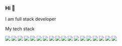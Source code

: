 ### Hi 👋 
I am full stack developer


My tech stack

<img src="https://img.shields.io/badge/HTML-000?style=for-the-badge&logo=Html5&logoColor=FFFF00"/> <img src="https://img.shields.io/badge/CSS-000?style=for-the-badge&logo=CSS3&logoColor=blue"/> <img src="https://img.shields.io/badge/javascript-000?style=for-the-badge&logo=javascript&logoColor=FFFF00"/> <img src="https://img.shields.io/badge/Java-000?style=for-the-badge&logo=java&logoColor=FFFF00"/> <img src="https://img.shields.io/badge/Java Spring-000?style=for-the-badge&logo=spring&logoColor=00FF7F"/> <img src="https://img.shields.io/badge/C++-000?style=for-the-badge&logo=&logoColor=blue"/> <img src="https://img.shields.io/badge/cisco Packet Tracer-000?style=for-the-badge&logo=cisco&logoColor=fff"/> <img src="https://img.shields.io/badge/Git-000?style=for-the-badge&logo=git&logoColor=red"/> <img src="https://img.shields.io/badge/GitHub-000?style=for-the-badge&logo=github&logoColor=fff"/> <img src="https://img.shields.io/badge/GitLab-000?style=for-the-badge&logo=gitlab&logoColor=FF4500"/> <img src="https://img.shields.io/badge/Figma-000?style=for-the-badge&logo=figma&logoColor=fff"/> <img src="https://img.shields.io/badge/Photoshop-000?style=for-the-badge&logo=adobephotoshop&logoColor=blue"/> <img src="https://img.shields.io/badge/illustrator-000?style=for-the-badge&logo=adobeillustrator&logoColor=8B4513"/> <img src="https://img.shields.io/badge/blender-000?style=for-the-badge&logo=blender&logoColor=8B4513"/> <img src="https://img.shields.io/badge/linux-000?style=for-the-badge&logo=linux&logoColor=fff"/> <img src="https://img.shields.io/badge/Python-000?style=for-the-badge&logo=python&logoColor=ff000"/> <img src="https://img.shields.io/badge/PHP-000?style=for-the-badge&logo=php&logoColor=483D8B"/> <img src="https://img.shields.io/badge/Wordpress-000?style=for-the-badge&logo=Wordpress&logoColor=blue"/>
